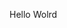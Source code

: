 Hello Wolrd















































































































































































































































































































































































































































































































































































































































































































































































































































































































































































































































































































































































































































































































































































































































































































































































































































































































































































































































































































































